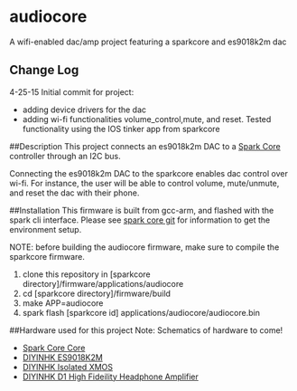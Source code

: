 # audiocore
A wifi-enabled dac/amp project featuring a sparkcore and es9018k2m dac

## Change Log
4-25-15 Initial commit for project: 
* adding device drivers for the dac
* adding wi-fi functionalities volume_control,mute, and reset. Tested functionality using the IOS tinker app from sparkcore



##Description
This project connects an es9018k2m DAC to a [Spark Core](https://www.spark.io) controller through an I2C bus.

Connecting the es9018k2m DAC to the sparkcore enables dac control over wi-fi. For instance, the user will be able to control volume, mute/unmute, and reset the dac with their phone.

##Installation
This firmware is built from gcc-arm, and flashed with the spark cli interface. Please see [spark core git](https://github.com/spark/firmware) for information to get the environment setup.

NOTE: before building the audiocore firmware, make sure to compile the sparkcore firmware. 

1. clone this repository in [sparkcore directory]/firmware/applications/audiocore
2. cd [sparkcore directory]/firmware/build
3. make APP=audiocore
4. spark flash [sparkcore id] applications/audiocore/audiocore.bin


##Hardware used for this project
Note: Schematics of hardware to come!

* [Spark Core Core](https://store.spark.io/?product=spark-core)
* [DIYINHK ES9018K2M](http://www.diyinhk.com/shop/audio-kits/60-usb-dsd-dxd-384khz-dac-with-bit-perfect-volume-control-and-spdif-inputxmoses9018k2m.html)
* [DIYINHK Isolated XMOS](http://www.diyinhk.com/shop/audio-kits/69-isolated-xmos-dsd-dxd-384khz-high-quality-usb-to-i2sdsd-pcb-with-ultralow-noise-regulator.html)
* [DIYINHK D1 High Fideility Headphone Amplifier](http://www.diyinhk.com/shop/audio-kits/61-d1-high-fideility-headphone-amplifier.html)

